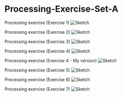# Processing-Exercise-Set-A
Processing exercise (Exercise 1)
![Sketch](https://github.com/RougayyahJalloh/Processing-Exercise-Set-A/blob/master/Exercise1/Exercise%201%20Screenshot.PNG)


Processing exercise (Exercise 2)
![Sketch](https://github.com/RougayyahJalloh/Processing-Exercise-Set-A/blob/master/Exercise2/Exercise%202%20Screenshot.PNG)

Processing exercise (Exercise 3)
![Sketch](https://github.com/RougayyahJalloh/Processing-Exercise-Set-A/blob/master/Gif-Exercise-3.gif)

Processing exercise (Exercise 4)
![Sketch](https://github.com/RougayyahJalloh/Processing-Exercise-Set-A/blob/master/Exercise%204%20Screenshot.PNG)

Processing exercise (Exercise 4 - My version)
![Sketch](https://github.com/RougayyahJalloh/Processing-Exercise-Set-A/blob/master/Exercise%204%20(my%20version)%20screenshot.PNG)

Processing exercise (Exercise 5)
![Sketch](https://github.com/RougayyahJalloh/Processing-Exercise-Set-A/blob/master/Exercise%205%20Screenshot.PNG)

Processing exercise (Exercise 6)
![Sketch](https://github.com/RougayyahJalloh/Processing-Exercise-Set-A/blob/master/Webp.net-gifmaker.gif)

Processing exercise (Exercise 7)
![Sketch](https://github.com/RougayyahJalloh/Processing-Exercise-Set-A/blob/master/Exercise%207%20-%20Screenshot.PNG)
